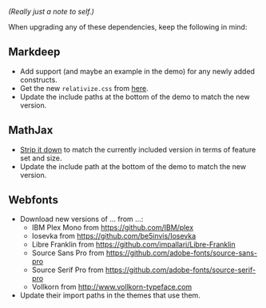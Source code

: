 *(Really just a note to self.)*

When upgrading any of these dependencies, keep the following in mind:


## Markdeep

* Add support (and maybe an example in the demo) for any newly added constructs.
* Get the new `relativize.css` from [here](https://github.com/doersino/markdeep-relative-sizes).
* Update the include paths at the bottom of the demo to match the new version.


## MathJax

* [Strip it down](https://github.com/mathjax/MathJax-docs/wiki/Guide:-reducing-size-of-a-mathjax-installation/1814429ed1e97bfb7675c0fd400804baa9287249) to match the currently included version in terms of feature set and size.
* Update the include path at the bottom of the demo to match the new version.


## Webfonts

* Download new versions of ... from ...:
    * IBM Plex Mono from https://github.com/IBM/plex
    * Iosevka from https://github.com/be5invis/Iosevka
    * Libre Franklin from https://github.com/impallari/Libre-Franklin
    * Source Sans Pro from https://github.com/adobe-fonts/source-sans-pro
    * Source Serif Pro from https://github.com/adobe-fonts/source-serif-pro
    * Vollkorn from http://www.vollkorn-typeface.com
* Update their import paths in the themes that use them.
